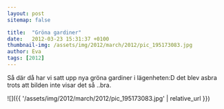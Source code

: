 ```yaml
---
layout: post
sitemap: false

title:  "Gröna gardiner"
date:   2012-03-23 15:31:37 +0100
thumbnail-img: /assets/img/2012/march/2012/pic_195173083.jpg
author: Eva
tags: [2012]
---
```


Så där då har vi satt upp nya gröna gardiner i lägenheten:D det blev asbra trots att bilden inte visar det så ..bra.

![]({{ '/assets/img/2012/march/2012/pic_195173083.jpg'  | relative_url }})

